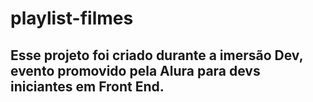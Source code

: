 # playlist-filmes

## Esse projeto foi criado durante a imersão Dev, evento promovido pela Alura para devs iniciantes em Front End.
